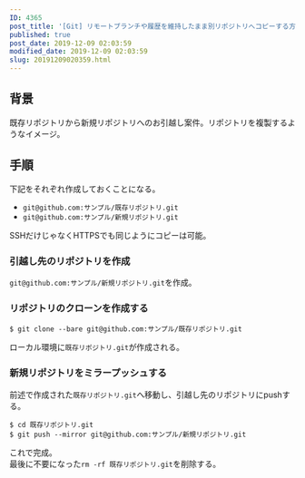 ```yaml
---
ID: 4365
post_title: '[Git] リモートブランチや履歴を維持したまま別リポジトリへコピーする方法'
published: true
post_date: 2019-12-09 02:03:59
modified_date: 2019-12-09 02:03:59
slug: 20191209020359.html
---
```

<h2>背景</h2>
<p>既存リポジトリから新規リポジトリへのお引越し案件。リポジトリを複製するようなイメージ。</p>
<h2>手順</h2>
<p>下記をそれぞれ作成しておくことになる。</p>
<ul>
<li><code>git@github.com:サンプル/既存リポジトリ.git</code></li>
<li><code>git@github.com:サンプル/新規リポジトリ.git</code></li>
</ul>
<p>SSHだけじゃなくHTTPSでも同じようにコピーは可能。</p>
<h3>引越し先のリポジトリを作成</h3>
<p><code>git@github.com:サンプル/新規リポジトリ.git</code>を作成。</p>
<h3>リポジトリのクローンを作成する</h3>
<pre><code>$ git clone --bare git@github.com:サンプル/既存リポジトリ.git
</code></pre>
<p>ローカル環境に<code>既存リポジトリ.git</code>が作成される。</p>
<h3>新規リポジトリをミラープッシュする</h3>
<p>前述で作成された<code>既存リポジトリ.git</code>へ移動し、引越し先のリポジトリにpushする。</p>
<pre><code>$ cd 既存リポジトリ.git
$ git push --mirror git@github.com:サンプル/新規リポジトリ.git
</code></pre>
<p>これで完成。<br />
最後に不要になった<code>rm -rf 既存リポジトリ.git</code>を削除する。</p>